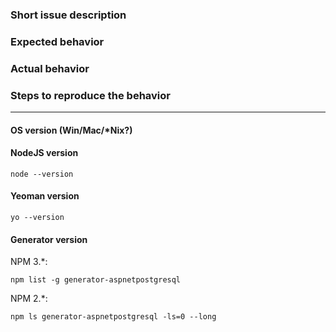 ### Short issue description


### Expected behavior


### Actual behavior


### Steps to reproduce the behavior


----
#### OS version (Win/Mac/\*Nix?)


#### NodeJS version
```
node --version
```


#### Yeoman version
```
yo --version
```


#### Generator version
NPM 3.*:
```
npm list -g generator-aspnetpostgresql
```
NPM 2.*:
```
npm ls generator-aspnetpostgresql -ls=0 --long
```
